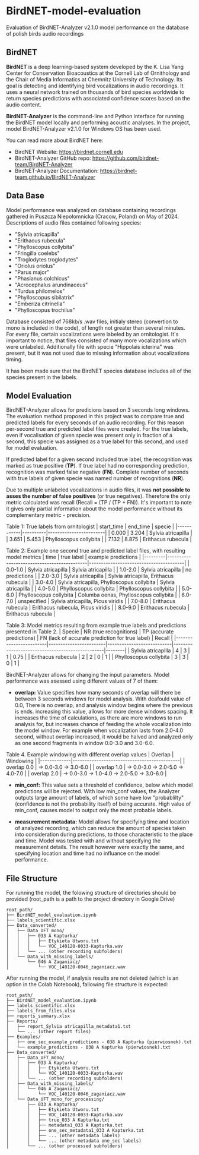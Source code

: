 # BirdNET-model-evaluation
Evaluation of BirdNET-Analyzer v2.1.0 model performance on the database of polish birds audio recordings


## BirdNET 
**BirdNET** is a deep learning-based system developed by the K. Lisa Yang Center for Conservation Bioacoustics at the Cornell Lab of Ornithology and the Chair of Media Informatics at Chemnitz University of Technology. Its goal is detecting and identifying bird vocalizations in audio recordings. It uses a neural network trained on thousands of bird species worldwide to return species predictions with associated confidence scores based on the audio content.

**BirdNET-Analyzer** is the command-line and Python interface for running the BirdNET model locally and performing acoustic analyses. In the project, model BirdNET-Analyzer v2.1.0 for Windows OS has been used.

You can read more about BirdNET here:
* BirdNET Website: https://birdnet.cornell.edu
* BirdNET-Analyzer GitHub repo: https://github.com/birdnet-team/BirdNET-Analyzer
* BirdNET-Analyzer Documentation: https://birdnet-team.github.io/BirdNET-Analyzer

## Data Base
Model performance was analyzed on database containing recordings gathered in Puszcza Niepołomnicka (Cracow, Poland) on May of 2024. Descriptions of audio files contained following species:
* "Sylvia atricapilla"
* "Erithacus rubecula"
* "Phylloscopus collybita"
* "Fringilla coelebs"
* "Troglodytes troglodytes"
* "Oriolus oriolus"
* "Parus major"
* "Phasianus colchicus"
* "Acrocephalus arundinaceus"
* "Turdus philomelos"
* "Phylloscopus sibilatrix"
* "Emberiza citrinella"
* "Phylloscopus trochilus"
  
Database consisted of 768kb/s .wav files, initialy stereo (convertion to mono is included in the code), of length not greater than several minutes. For every file, certain vocalizations were labeled by an ornitologist. It's important to notice, that files consisted of many more vocalizations which were unlabeled.
Additionally file with specie "Hippolais icterina" was present, but it was not used due to missing information about vocalizations timing.

It has been made sure that the BirdNET species database includes all of the species present in the labels.

## Model Evaluation
BirdNET-Analyzer allows for predicions based on 3 seconds long windows. The evaluation method proposed in this project was to compare true and predicted labels for every seconds of an audio recording. For this reason per-second true and predicted label files were created. For the true labels, even if vocalisation of given specie was present only in fraction of a second, this specie was assigned as a true label for this second, and used for model evaluation. 

If predicted label for a given second included true label, the recognition was marked as true positive (**TP**). If true label had no corresponding prediction, recognition was marked false negative (**FN**). Complete number of seconds with true labels of given specie was named number of recognitions (**NR**).

Due to multiple unlabeled vocalizations in audio files, it was **not possible to asses the number of false positives** (or true negatives). Therefore the only metric calculated was recall (Recall =   (TP / (TP + FN)). It's important to note it gives only partial information about the model performance without its complementary metric - precision.

Table 1: True labels from ornitologist
| start_time | end_time | specie                 |
|------------|----------|------------------------|
| 0.000      | 3.204    | Sylvia atricapilla     |
| 3.651      | 5.453    | Phylloscopus collybita |
| 7.132      | 8.875    | Erithacus rubecula     |

Table 2: Example one second true and predicted label files, with resulting model metrics
| time    | true label                                 | example predictions                    |
|---------|--------------------------------------------|----------------------------------------|
| 0.0-1.0 | Sylvia atricapilla                         | Sylvia atricapilla                     |
| 1.0-2.0 | Sylvia atricapilla                         | no predictions                         |
| 2.0-3.0 | Sylvia atricapilla                         | Sylvia atricapilla, Erithacus rubecula |
| 3.0-4.0 | Sylvia atricapilla, Phylloscopus collybita | Sylvia atricapilla                     |
| 4.0-5.0 | Phylloscopus collybita                     | Phylloscopus collybita                 |
| 5.0-6.0 | Phylloscopus collybita                     | Columba oenas, Phylloscopus collybita  |
| 6.0-7.0 | unspecified                                | Sylvia atricapilla, Picus viridis      |
| 7.0-8.0 | Erithacus rubecula                         | Erithacus rubecula, Picus viridis      |
| 8.0-9.0 | Erithacus rubecula                         | Erithacus rubecula                     |

Table 3: Model metrics resulting from example true labels and predictions presented in Table 2.
| Specie                 | NR (true recognitions) | TP (accurate predictions) | FN (lack of accurate prediction for true label) | Recall |
|------------------------|------------------------|---------------------------|-------------------------------------------------|--------|
| Sylvia atricapilla     | 4                      | 3                         | 1                                               | 0.75   |
| Erithacus rubecula     | 2                      | 2                         | 0                                               | 1      |
| Phylloscopus collybita | 3                      | 3                         | 0                                               | 1      |


BirdNET-Analyzer allows for changing the input parameters. Model performance was asessed using different values of 7 of them:
* **overlap:**
Value specifies how many seconds of overlap will there be between 3 seconds windows for model analysis. With deafould value of 0.0, There is no overlap, and analysis window begins where the previous is ends. increasing this value, allows for more dense windows spacing. It increases the time of calculations, as there are more windows to run analysis for, but increases chance of feeding the whole vocalization into the model window. For example when vocalization lasts from 2.0-4.0 second, without overlap increased, it would be halved and analyzed only as one second fragments in window 0.0-3.0 and 3.0-6.0.

Table 4. Example windowing with different overlap values
| Overlap     | Windowing                                   |
|-------------|---------------------------------------------|
| overlap 0.0 | -> 0.0-3.0 -> 3.0-6.0                       |
| overlap 1.0 | -> 0.0-3.0 -> 2.0-5.0 -> 4.0-7.0            |
| overlap 2.0 | -> 0.0-3.0 -> 1.0-4.0 -> 2.0-5.0 -> 3.0-6.0 |

* **min_conf:**
This value sets a threshold of confidence, below which model predictions will be rejected. With low min_conf values, the Analyzer outputs large amount of labels, of which some have low "probablilty" (confidence is not the probability itself) of being accurate. High value of min_conf, causes model to output only the most probable labels.

* **measurement metadata:**
Model allows for specifying time and location of analyzed recording, which can reduce the amount of species taken into consideration during predictions, to those characteristic to the place and time.
Model was tested with and without specifying the measurement details. The result however were exactly the same, and specifying location and time had no influance on the model performance.

## File Structure
For running the model, the folowing structure of directories should be provided (root_path is a path to the project directory in Google Drive)

```
root_path/
├── BirdNET_model_evaluation.ipynb
├── labels_scientific.xlsx
├── Data_converted/
│   ├── Data_UFT_mono/
│   │   ├── 033 A Kapturka/
│   │   │   ├── Etykieta Utworu.txt
│   │   │   └── VOC_140120-0033-Kapturka.wav
│   │   └── ... (other recording subfolders)
│   └── Data_with_missing_labels/
│       └── 046 A Zaganiacz/
│           └── VOC_140120-0046_zaganiacz.wav
```

After running the model, if analysis results are not deleted (which is an option in the Colab Notebook), fallowing file structure is expected:

```
root_path/
├── BirdNET_model_evaluation.ipynb
├── labels_scientific.xlsx
├── labels_from_files.xlsx
├── reports_summary.xlsx
├── Reports/
│   ├── report_Sylvia atricapilla_metadata1.txt
│   └── ... (other report files)
├── Examples/
│   ├── one_sec_example_predictions - 038 A Kapturka (pierwiosnek).txt
│   └── example_predictions - 038 A Kapturka (pierwiosnek).txt
├── Data_converted/
│   ├── Data_UFT_mono/
│   │   ├── 033 A Kapturka/
│   │   │   ├── Etykieta Utworu.txt
│   │   │   └── VOC_140120-0033-Kapturka.wav
│   │   └── ... (other recording subfolders)
│   ├── Data_with_missing_labels/
│   │   └── 046 A Zaganiacz/
│   │       └── VOC_140120-0046_zaganiacz.wav
│   └── Data_UFT_mono_for_processing/
│       ├── 033 A Kapturka/
│       │   ├── Etykieta Utworu.txt
│       │   ├── VOC_140120-0033-Kapturka.wav
│       │   ├── true_033 A Kapturka.txt
│       │   ├── metadata1_033 A Kapturka.txt
│       │   ├── one_sec_metadata1_033 A Kapturka.txt
│       │   ├── ... (other metadata labels)
│       │   └── ... (other metadata one_sec labels)
│       └── ... (other processed subfolders)
```

